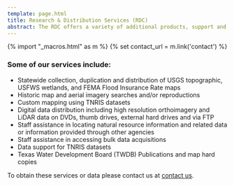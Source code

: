 ```yaml
---
template: page.html
title: Research & Distribution Services (RDC)
abstract: The RDC offers a variety of additional products, support and services from our in-house staff. We provide hands-on assistance and expertise.
---
```

{% import "_macros.html" as m %}
{% set contact_url = m.link('contact') %}

### Some of our services include:

* Statewide collection, duplication and distribution of USGS topographic, USFWS wetlands, and FEMA Flood Insurance Rate maps
* Historic map and aerial imagery searches and/or reproductions
* Custom mapping using TNRIS datasets
* Digital data distribution including high resolution orthoimagery and LiDAR data on DVDs, thumb drives, external hard drives and via FTP
* Staff assistance in locating natural resource information and related data or information provided through other agencies
* Staff assistance in accessing bulk data acquisitions
* Data support for TNRIS datasets
* Texas Water Development Board (TWDB) Publications and map hard copies

To obtain these services or data please contact us at [contact us]({{contact_url}}).
